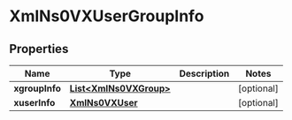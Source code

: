 
# XmlNs0VXUserGroupInfo

## Properties
Name | Type | Description | Notes
------------ | ------------- | ------------- | -------------
**xgroupInfo** | [**List&lt;XmlNs0VXGroup&gt;**](XmlNs0VXGroup.md) |  |  [optional]
**xuserInfo** | [**XmlNs0VXUser**](XmlNs0VXUser.md) |  |  [optional]



